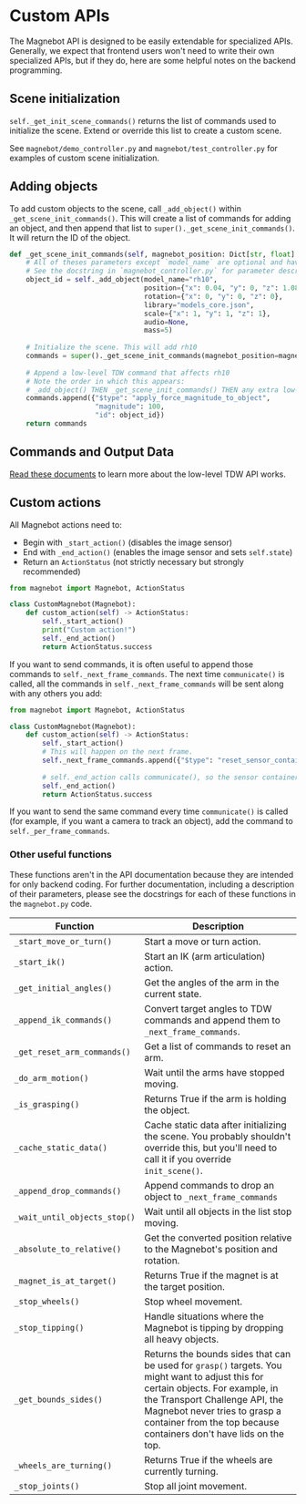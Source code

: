 # Custom APIs

The Magnebot API is designed to be easily extendable for specialized APIs. Generally, we expect that frontend users won't need to write their own specialized APIs, but if they do, here are some helpful notes on the backend programming.

## Scene initialization

`self._get_init_scene_commands()` returns the list of commands used to initialize the scene. Extend or override this list to create a custom scene.

See `magnebot/demo_controller.py` and `magnebot/test_controller.py` for examples of custom scene initialization.

## Adding objects

To add custom objects to the scene, call `_add_object()` within `_get_scene_init_commands()`. This will create a list of commands for adding an object, and then append that list to `super()._get_scene_init_commands()`. It will return the ID of the object.

```python
def _get_scene_init_commands(self, magnebot_position: Dict[str, float] = None) -> List[dict]:
    # All of theses parameters except `model_name` are optional and have default values.
    # See the docstring in `magnebot_controller.py` for parameter descriptions.
    object_id = self._add_object(model_name="rh10",
                                 position={"x": 0.04, "y": 0, "z": 1.081},
                                 rotation={"x": 0, "y": 0, "z": 0},
                                 library="models_core.json",
                                 scale={"x": 1, "y": 1, "z": 1},
                                 audio=None,
                                 mass=5)
    
    # Initialize the scene. This will add rh10
    commands = super()._get_scene_init_commands(magnebot_position=magnebot_position)
    
    # Append a low-level TDW command that affects rh10
    # Note the order in which this appears: 
    # _add_object() THEN _get_scene_init_commands() THEN any extra low-level commands.
    commands.append({"$type": "apply_force_magnitude_to_object", 
                     "magnitude": 100, 
                     "id": object_id})
    return commands
```

## Commands and Output Data

[Read these documents](https://github.com/threedworld-mit/tdw/tree/master/Documentation/api) to learn more about the low-level TDW API works.

## Custom actions

All Magnebot actions need to:

- Begin with `_start_action()` (disables the image sensor)
- End with `_end_action()` (enables the image sensor and sets `self.state`)
- Return an `ActionStatus` (not strictly necessary but strongly recommended)

```python
from magnebot import Magnebot, ActionStatus

class CustomMagnebot(Magnebot):
    def custom_action(self) -> ActionStatus:
        self._start_action()
        print("Custom action!")
        self._end_action()
        return ActionStatus.success
```

If you want to send commands, it is often useful to append those commands to `self._next_frame_commands`.  The next time `communicate()` is called, all the commands in `self._next_frame_commands` will be sent along with any others you add:

```python
from magnebot import Magnebot, ActionStatus

class CustomMagnebot(Magnebot):
    def custom_action(self) -> ActionStatus:
        self._start_action()
        # This will happen on the next frame.
        self._next_frame_commands.append({"$type": "reset_sensor_container_rotation"})
        
        # self._end_action calls communicate(), so the sensor container will be reset on the same frame as the image capture.
        self._end_action()
        return ActionStatus.success
```

If you want to send the same command every time `communicate()` is called (for example, if you want a camera to track an object), add the command to `self._per_frame_commands`.

### Other useful functions

These functions aren't in the API documentation because they are intended for only backend coding. For further documentation, including a description of their parameters, please see the docstrings for each of these functions in the `magnebot.py` code.

| Function                     | Description                                                  |
| ---------------------------- | ------------------------------------------------------------ |
| `_start_move_or_turn()`      | Start a move or turn action.                                 |
| `_start_ik()`                | Start an IK (arm articulation) action.                       |
| `_get_initial_angles()`      | Get the angles of the arm in the current state.              |
| `_append_ik_commands()`      | Convert target angles to TDW commands and append them to `_next_frame_commands`. |
| `_get_reset_arm_commands()`  | Get a list of commands to reset an arm.                      |
| `_do_arm_motion()`           | Wait until the arms have stopped moving.                     |
| `_is_grasping()`             | Returns True if the arm is holding the object.               |
| `_cache_static_data()`       | Cache static data after initializing the scene. You probably shouldn't override this, but you'll need to call it if you override `init_scene()`. |
| `_append_drop_commands()`    | Append commands to drop an object to `_next_frame_commands`  |
| `_wait_until_objects_stop()` | Wait until all objects in the list stop moving.              |
| `_absolute_to_relative()`    | Get the converted position relative to the Magnebot's position and rotation. |
| `_magnet_is_at_target()`     | Returns True if the magnet is at the target position.        |
| `_stop_wheels()`             | Stop wheel movement.                                         |
| `_stop_tipping()`            | Handle situations where the Magnebot is tipping by dropping all heavy objects. |
| `_get_bounds_sides()`        | Returns the bounds sides that can be used for `grasp()` targets. You might want to adjust this for certain objects. For example, in the Transport Challenge API, the Magnebot never tries to grasp a container from the top because containers don't have lids on the top. |
| `_wheels_are_turning()`      | Returns True if the wheels are currently turning.            |
| `_stop_joints()`             | Stop all joint movement.                                     |
